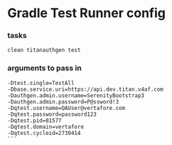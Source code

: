 # Gradle Test Runner config

### tasks
`clean titanauthgen test`

### arguments to pass in
````
-Dtest.single=TestAll
-Dbase.service.uri=https://api.dev.titan.v4af.com
-Dauthgen.admin.username=SerenityBootstrap3
-Dauthgen.admin.password=P@ssword!3
-Dqtest.username=QAUser@vertafore.com
-Dqtest.password=password123
-Dqtest.pid=81577
-Dqtest.domain=vertafore
-Dqtest.cycleid=2730414
```
